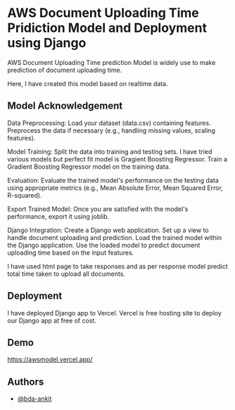 
# AWS Document Uploading Time Pridiction Model and Deployment using Django

AWS Document Uploading Time prediction Model is widely use to make prediction of document uploading time.

Here, I have created this model based on realtime data.

## Model Acknowledgement

Data Preprocessing:
Load your dataset (data.csv) containing features.
Preprocess the data if necessary (e.g., handling missing values, scaling features).

Model Training:
Split the data into training and testing sets.
I have tried various models but perfect fit model is Gragient Boosting Regressor. Train a Gradient Boosting Regressor model on the training data.

Evaluation:
Evaluate the trained model's performance on the testing data using appropriate metrics (e.g., Mean Absolute Error, Mean Squared Error, R-squared).

Export Trained Model:
Once you are satisfied with the model's performance, export it using joblib.

Django Integration:
Create a Django web application.
Set up a view to handle document uploading and prediction.
Load the trained model within the Django application.
Use the loaded model to predict document uploading time based on the input features.

I have used html page to take responses and as per response model predict total time taken to upload all documents.
## Deployment

I have deployed Django app to Vercel. Vercel is free hosting site to deploy our Django app at free of cost.

## Demo

https://awsmodel.vercel.app/

## Authors

- [@bda-ankit](https://www.github.com/bda-ankit)
